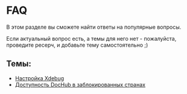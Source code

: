 # FAQ
В этом разделе вы сможете найти ответы на популярные вопросы.

Если актуальный вопрос есть, а темы для него нет - пожалуйста, проведите ресерч, и добавьте тему самостоятельно ;)

## Темы:
- [Настройка Xdebug](xdebug.md)
- [Доступность DocHub в заблокированных странах](dochub.md)
